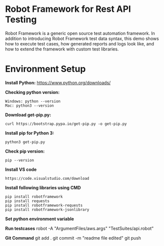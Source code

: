 Robot Framework for Rest API Testing
=======================================

Robot Framework is a generic open source test automation framework. In addition to introducing Robot Framework test data syntax, this demo shows how to execute test cases, how generated reports and logs look like, and how to extend the framework with custom test libraries.

Environment Setup
==================

**Install Python:**
    https://www.python.org/downloads/

**Checking python version:**

    Windows: python --version
    Mac: python3 --version

**Download get-pip.py:**

    curl https://bootstrap.pypa.io/get-pip.py -o get-pip.py

**Install pip for Python 3:**

    python3 get-pip.py

**Check pip version:**

    pip --version

**Install VS code**

    https://code.visualstudio.com/download

**Install following libraries using CMD**

    pip install robotframework
    pip install requests
    pip install robotframework-requests
    pip install robotframework-jsonlibrary

**Set python environment variable**


**Run testcases**
    robot -A "ArgumentFiles/aws.args" "TestSuites/api.robot"


**Git Command**
    git add .
    git commit -m "readme file edited"
    git push